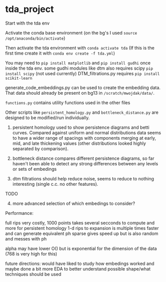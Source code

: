 # tda_project

Start with the tda env

Activate the conda base environment (on the bg's I used `source /opt/anaconda/bin/activate`)

Then activate the tda environment with `conda activate tda` (If this is the first time create it with `conda env create -f tda.yml`)

You may need to `pip install matplotlib` and `pip install gudhi` once inside the tda env.
some gudhi modules like dtm also requires scipy `pip install scipy` (not used currently)
DTM_filtrations.py requires `pip install scikit-learn`

generate_code_embeddings.py can be used to create the embedding data. That data should already be present on bg13 in `/scratch/mwojdak/data/`.

`functions.py` contains utility functions used in the other files

Other scripts like `persistent_homology.py` and `bottleneck_distance.py` are designed to be modified/run individually.



1. persistent homology used to show persistence diagrams and betti curves. Compared against uniform and normal distributions
data seems to have a wider range of spacings with components merging at early, mid, and late thickening values (other distributions looked highly separated by comparison).

2. bottleneck distance compares different persistence diagrams, so far haven't been able to detect any strong differences
between any levels or sets of embedings

3. dtm filtrations should help reduce noise, seems to reduce to nothing interesting (single c.c. no other features).

TODO

4. more advanced selection of which embedings to consider?


Performance:

full rips very costly, 1000 points takes several secconds to compute and more for persistent homology
1-d rips to expansion is multiple times faster and can generate equivalent ph
sparse gives speed up but is also random and messes with ph

alpha may have lower O() but is exponential for the dimension of the data (768 is very high for this)


future directions: would have liked to study how embedings worked and maybe done a bit more EDA to better understand possible shape/what
techniques should be used